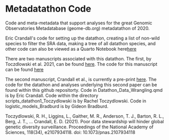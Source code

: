 # Metadatathon Code

Code and meta-metadata that support analyses for the great Genomic Observatories Metadatabase (geome-db.org) metadatathon of 2020. 

Eric Crandall's code for setting up the datathon, creating a list of non-wild species to filter the SRA data, making a tree of all datathon species, and other code can also be viewed as a Quarto Notebook here[here](https://ericcrandall.github.io/geome_metadatathon1/Datathon_Data_Wrangling.html)

There are two manuscripts associated with this datathon. The first, by Toczdlowski et al. 2021, can be found [here](https://doi.org/10.1073/pnas.2107934118). The code for this manuscript can be found [here](https://bitbucket.org/toczydlowski/status_of_insdc_genomic_metadata/src/master/)


The second manuscript, Crandall et al., is currently a pre-print [here](https://www.biorxiv.org/content/10.1101/2022.09.12.507034v2). The code for the datathon and analyses underlying this second paper can be found within this github repositorty. Code in Datathon_Data_Wrangling.qmd is by Eric Crandall. Code within the directory scripts_datathon1_Toczydlowski is by Rachel Toczydlowski. Code in logistic_models_Bradburd is by Gideon Bradburd.




Toczydlowski, R. H., Liggins, L., Gaither, M. R., Anderson, T. J., Barton, R. L., Berg, J. T., … Crandall, E. D. (2021). Poor data stewardship will hinder global genetic diversity surveillance. Proceedings of the National Academy of Sciences, 118(34), e2107934118. doi: 10.1073/pnas.2107934118



